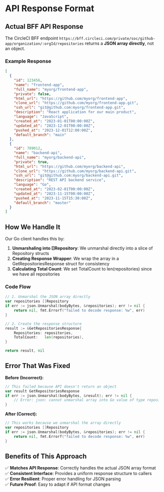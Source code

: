 # API Response Format

## Actual BFF API Response

The CircleCI BFF endpoint `https://bff.circleci.com/private/soc/github-app/organization/:orgId/repositories` returns a **JSON array directly**, not an object.

### Example Response

```json
[
  {
    "id": 123456,
    "name": "frontend-app",
    "full_name": "myorg/frontend-app",
    "private": false,
    "html_url": "https://github.com/myorg/frontend-app",
    "clone_url": "https://github.com/myorg/frontend-app.git",
    "ssh_url": "git@github.com:myorg/frontend-app.git",
    "description": "React application for our main product",
    "language": "JavaScript",
    "created_at": "2023-01-01T00:00:00Z",
    "updated_at": "2023-12-01T00:00:00Z",
    "pushed_at": "2023-12-01T12:00:00Z",
    "default_branch": "main"
  },
  {
    "id": 789012,
    "name": "backend-api",
    "full_name": "myorg/backend-api",
    "private": true,
    "html_url": "https://github.com/myorg/backend-api",
    "clone_url": "https://github.com/myorg/backend-api.git",
    "ssh_url": "git@github.com:myorg/backend-api.git",
    "description": "REST API backend service",
    "language": "Go",
    "created_at": "2023-02-01T00:00:00Z",
    "updated_at": "2023-11-15T00:00:00Z",
    "pushed_at": "2023-11-15T15:30:00Z",
    "default_branch": "master"
  }
]
```

## How We Handle It

Our Go client handles this by:

1. **Unmarshaling into []Repository**: We unmarshal directly into a slice of Repository structs
2. **Creating Response Wrapper**: We wrap the array in a GetRepositoriesResponse struct for consistency
3. **Calculating Total Count**: We set TotalCount to len(repositories) since we have all repositories

### Code Flow

```go
// 1. Unmarshal the JSON array directly
var repositories []Repository
if err := json.Unmarshal(bodyBytes, &repositories); err != nil {
    return nil, fmt.Errorf("failed to decode response: %w", err)
}

// 2. Create the response structure
result := &GetRepositoriesResponse{
    Repositories: repositories,
    TotalCount:   len(repositories),
}

return result, nil
```

## Error That Was Fixed

**Before (Incorrect):**

```go
// This failed because API doesn't return an object
var result GetRepositoriesResponse
if err := json.Unmarshal(bodyBytes, &result); err != nil {
    // Error: json: cannot unmarshal array into Go value of type repository.GetRepositoriesResponse
}
```

**After (Correct):**

```go
// This works because we unmarshal the array directly
var repositories []Repository
if err := json.Unmarshal(bodyBytes, &repositories); err != nil {
    return nil, fmt.Errorf("failed to decode response: %w", err)
}
```

## Benefits of This Approach

✅ **Matches API Response**: Correctly handles the actual JSON array format  
✅ **Consistent Interface**: Provides a uniform response structure to callers  
✅ **Error Resilient**: Proper error handling for JSON parsing  
✅ **Future Proof**: Easy to adapt if API format changes
